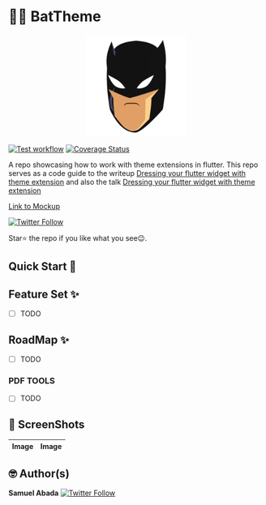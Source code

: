 # 🦇🦇 BatTheme

<p align="center">
  <a href="" target="_blank">
    <img src="./ss/batman.gif" alt="Bat Theme" width="200">
  </a>
</p>

[![Test workflow](https://github.com/mastersam07/bat_theme/actions/workflows/tests.yml/badge.svg)](https://github.com/mastersam07/bat_theme/actions/workflows/tests.yml)
[![Coverage Status](https://coveralls.io/repos/github/mastersam07/bat_theme/badge.svg?branch=master)](https://coveralls.io/github/mastersam07/bat_theme?branch=master)

A repo showcasing how to work with theme extensions in flutter. This repo serves as a code guide to the writeup <a href="https://github.com/mastersam07">Dressing your flutter widget with theme extension</a> and also the talk <a href="https://github.com/mastersam07">Dressing your flutter widget with theme extension</a>


[Link to Mockup](https://www.ls.graphics/free/simple-iphone-x-mockups)

[![Twitter Follow](https://img.shields.io/twitter/follow/mastersam_.svg?style=social)](https://twitter.com/mastersam_)

Star⭐ the repo if you like what you see😉.

## Quick Start 🚀

## Feature Set ✨

* [ ] TODO
## RoadMap ✨
* [ ] TODO

### PDF TOOLS
* [ ] TODO

## 📸 ScreenShots

| Image| Image|
|------|-------|

## 🤓 Author(s)
**Samuel Abada** [![Twitter Follow](https://img.shields.io/twitter/follow/mastersam_.svg?style=social)](https://twitter.com/mastersam_)